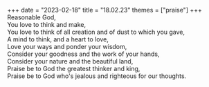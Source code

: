 +++
date = "2023-02-18"
title = "18.02.23"
themes = ["praise"]
+++
Reasonable God,  
You love to think and make,  
You love to think of all creation and of dust to which you gave,  
A mind to think, and a heart to love,  
Love your ways and ponder your wisdom,  
Consider your goodness and the work of your hands,  
Consider your nature and the beautiful land,  
Praise be to God the greatest thinker and king,  
Praise be to God who's jealous and righteous for our thoughts.
